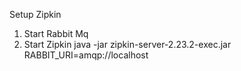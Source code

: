 

Setup Zipkin
1. Start Rabbit Mq
2. Start Zipkin
  java -jar zipkin-server-2.23.2-exec.jar RABBIT_URI=amqp://localhost
